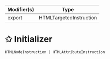 | Modifier(s)                            | Type                     |
|----------------------------------------|--------------------------|
| export | HTMLTargetedInstruction |

# &#10025; Initializer

```ts
HTMLNodeInstruction | HTMLAttributeInstruction
```